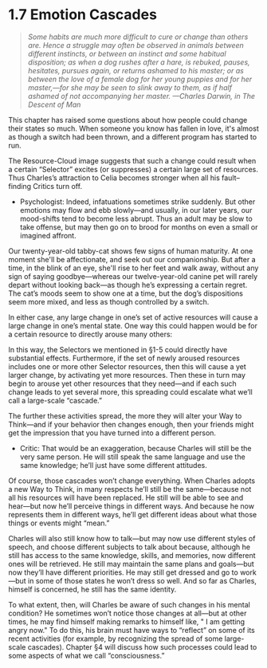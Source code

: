 # 1.7 Emotion Cascades

> _Some habits are much more difficult to cure or change than others are. Hence a struggle may often be observed in animals between different instincts, or between an instinct and some habitual disposition; as when a dog rushes after a hare, is rebuked, pauses, hesitates, pursues again, or returns ashamed to his master; or as between the love of a female dog for her young puppies and for her master,&mdash;for she may be seen to slink away to them, as if half ashamed of not accompanying her master. &mdash;Charles Darwin, in The Descent of Man_

This chapter has raised some questions about how people could change their states so much. When someone you know has fallen in love, it's almost as though a switch had been thrown, and a different program has started to run.

The Resource-Cloud image suggests that such a change could result when a certain “Selector” excites (or suppresses) a certain large set of resources. Thus Charles’s attraction to Celia becomes stronger when all his fault–finding Critics turn off.

- Psychologist: Indeed, infatuations sometimes strike suddenly. But other emotions may flow and ebb slowly—and usually, in our later years, our mood-shifts tend to become less abrupt. Thus an adult may be slow to take offense, but may then go on to brood for months on even a small or imagined affront.

Our twenty-year-old tabby-cat shows few signs of human maturity. At one moment she'll be affectionate, and seek out our companionship. But after a time, in the blink of an eye, she'll rise to her feet and walk away, without any sign of saying goodbye—whereas our twelve-year-old canine pet will rarely depart without looking back—as though he’s expressing a certain regret. The cat’s moods seem to show one at a time, but the dog’s dispositions seem more mixed, and less as though controlled by a switch.

In either case, any large change in one’s set of active resources will cause a large change in one’s mental state. One way this could happen would be for a certain resource to directly arouse many others:

In this way, the Selectors we mentioned in §1-5 could directly have substantial effects. Furthermore, if the set of newly aroused resources includes one or more other Selector resources, then this will cause a yet larger change, by activating yet more resources. Then these in turn may begin to arouse yet other resources that they need—and if each such change leads to yet several more, this spreading could escalate what we’ll call a large-scale “cascade.”

The further these activities spread, the more they will alter your Way to Think—and if your behavior then changes enough, then your friends might get the impression that you have turned into a different person.

- Critic: That would be an exaggeration, because Charles will still be the very same person. He will still speak the same language and use the same knowledge; he’ll just have some different attitudes.

Of course, those cascades won’t change everything. When Charles adopts a new Way to Think, in many respects he’ll still be the same—because not all his resources will have been replaced. He still will be able to see and hear—but now he’ll perceive things in different ways. And because he now represents them in different ways, he’ll get different ideas about what those things or events might “mean.”

Charles will also still know how to talk—but may now use different styles of speech, and choose different subjects to talk about because, although he still has access to the same knowledge, skills, and memories, now different ones will be retrieved. He still may maintain the same plans and goals—but now they’ll have different priorities. He may still get dressed and go to work—but in some of those states he won’t dress so well. And so far as Charles, himself is concerned, he still has the same identity.

To what extent, then, will Charles be aware of such changes in his mental condition? He sometimes won’t notice those changes at all—but at other times, he may find himself making remarks to himself like, " I am getting angry now." To do this, his brain must have ways to “reflect” on some of its recent activities (for example, by recognizing the spread of some large-scale cascades). Chapter §4 will discuss how such processes could lead to some aspects of what we call “consciousness.”
